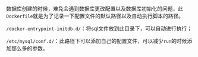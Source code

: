 数据库创建的时候，难免会遇到数据库更改配置以及数据库初始化的问题，此`Dockerfile`就是为了记录一下配置文件的默认路径以及自动执行脚本的路径。

`/docker-entrypoint-initdb.d/`：将sql文件放到此目录下，可以自动进行执行；<br/>

`/etc/mysql/conf.d/`：此路径下可以添加自己的配置文件，可以减少`run`的时候添加那么多的参数。

